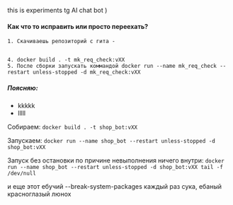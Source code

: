 this is experiments tg AI chat bot )

#### Как что то исправить или просто переехать?
    1. Скачиваешь репозиторий с гита - 
    
    
    4. docker build . -t mk_req_check:vXX
    5. После сборки запускать коммандой docker run --name mk_req_check --restart unless-stopped -d mk_req_check:vXX


     

##### Поясняю:
+ kkkkk
+ lllll


Собираем:
``` docker build . -t shop_bot:vXX ```
 
 Запускаем:
 ```docker run --name shop_bot --restart unless-stopped -d shop_bot:vXX```

Запуск без остановки по причине невыполнения ничего внутри:
```docker run --name shop_bot --restart unless-stopped -d shop_bot:vXX tail -f /dev/null```

и еще этот ебучий 
--break-system-packages
каждый раз сука, ебаный красноглазый люнох

